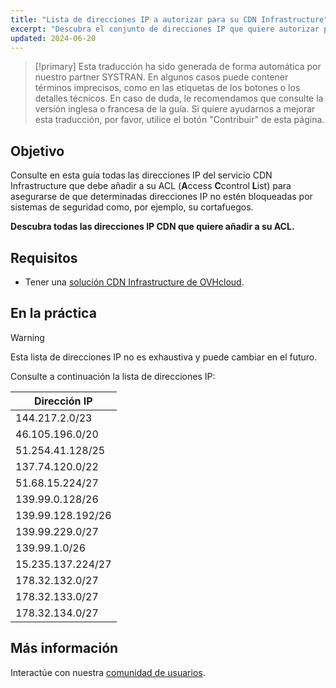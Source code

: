 ```yaml
---
title: "Lista de direcciones IP a autorizar para su CDN Infrastructure"
excerpt: "Descubra el conjunto de direcciones IP que quiere autorizar para su CDN Infrastructure"
updated: 2024-06-20
---
```


> [!primary]
> Esta traducción ha sido generada de forma automática por nuestro partner SYSTRAN. En algunos casos puede contener términos imprecisos, como en las etiquetas de los botones o los detalles técnicos. En caso de duda, le recomendamos que consulte la versión inglesa o francesa de la guía. Si quiere ayudarnos a mejorar esta traducción, por favor, utilice el botón "Contribuir" de esta página.
>

## Objetivo

Consulte en esta guía todas las direcciones IP del servicio CDN Infrastructure que debe añadir a su ACL (**A**ccess **C**control **L**ist) para asegurarse de que determinadas direcciones IP no estén bloqueadas por sistemas de seguridad como, por ejemplo, su cortafuegos.

**Descubra todas las direcciones IP CDN que quiere añadir a su ACL.**

## Requisitos

- Tener una [solución CDN Infrastructure de OVHcloud](https://www.ovhcloud.com/es-es/network/cdn/).

## En la práctica

> [!warning]
> Esta lista de direcciones IP no es exhaustiva y puede cambiar en el futuro.
>

Consulte a continuación la lista de direcciones IP:

|Dirección IP|
|---|
|144.217.2.0/23|
|46.105.196.0/20|
|51.254.41.128/25|
|137.74.120.0/22|
|51.68.15.224/27|
|139.99.0.128/26|
|139.99.128.192/26|
|139.99.229.0/27|
|139.99.1.0/26|
|15.235.137.224/27|
|178.32.132.0/27|
|178.32.133.0/27|
|178.32.134.0/27|

## Más información <a name="go-further"></a>

Interactúe con nuestra [comunidad de usuarios](/links/community).
